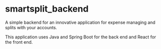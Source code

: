 # smartsplit_backend
A simple backend for an innovative application for expense managing and splits with your accounts.

This application uses Java and Spring Boot for the back end and React for the front end.
